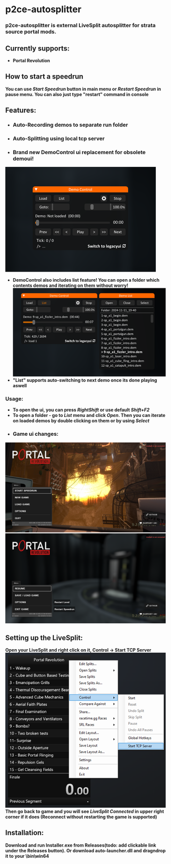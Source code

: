 # p2ce-autosplitter
### p2ce-autosplitter is external LiveSplit autosplitter for strata source portal mods.

## **Currently supports:**
- **Portal Revolution**

## **How to start a speedrun**
**You can use *Start Speedrun* button in main menu or *Restart Speedrun* in pause menu. You can also just type "restart" command in console**

## Features:
- ### **Auto-Recording demos to separate run folder**
- ### **Auto-Splitting using local tcp server**
- ### **Brand new DemoControl ui replacement for obsolete demoui!**
![img](images/democontrol_preview.png)

- **DemoControl also includes list feature! You can open a folder which contents demos and iterating on them without worry!**
![img](images/democontrol_list_preview.png)
- **"List" supports auto-switching to next demo once its done playing aswell**
### Usage:
- **To open the ui, you can press *RightShift* or use default *Shift+F2***
- **To open a folder - go to *List* menu and click *Open*. Then you can iterate on loaded demos by double clicking on them or by using *Select***
- ### **Game ui changes:**
![img](images/mainmenu_ui_preview.png)
![img](images/mainmenu_ui_preview2.png)
## Setting up the LiveSplit:
**Open your LiveSplit and right click on it, Control -> Start TCP Server**
![img](images/livesplit_setup.png)
**Then go back to game and you will see *LiveSplit Connected* in upper right corner if it does (Reconnect without restarting the game is supported)**
## Installation:
**Download and run Installer.exe from Releases(todo: add clickable link under the Releases button). Or download auto-launcher.dll and dragndrop it to your \bin\win64**
